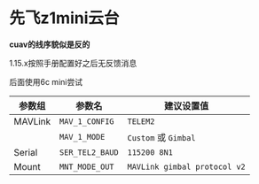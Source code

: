 # 先飞z1mini云台

**cuav的线序貌似是反的**

1.15.x按照手册配置好之后无反馈消息



后面使用6c mini尝试



| 参数组  | 参数名          | 建议设置值                   |
| ------- | --------------- | ---------------------------- |
| MAVLink | `MAV_1_CONFIG`  | `TELEM2`                     |
|         | `MAV_1_MODE`    | `Custom` 或 `Gimbal`         |
| Serial  | `SER_TEL2_BAUD` | `115200 8N1`                 |
| Mount   | `MNT_MODE_OUT`  | `MAVLink gimbal protocol v2` |

​	